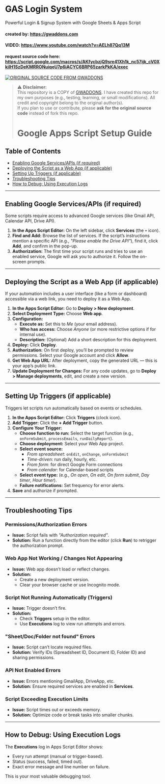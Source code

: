 # GAS Login System
Powerful Login &amp; Signup System with Google Sheets &amp; Apps Script

#### created by: https://gwaddons.com

#### VIDEO: https://www.youtube.com/watch?v=AELh87Qq13M

#### request source code here: https://script.google.com/macros/s/AKfycbzjQ9sre41Xh1k_nc57ijk_cV0XkilH1SzDeKMRRONuiqeU7p6iACYC6BRP65zarkPkKA/exec

[![ORIGINAL SOURCE CODE FROM GWADDONS ](https://img.shields.io/badge/Please_Use-Original_Repo-blue?style=for-the-badge&logo=github)]([https://github.com/author/original-repo](https://script.google.com/macros/s/AKfycbzjQ9sre41Xh1k_nc57ijk_cV0XkilH1SzDeKMRRONuiqeU7p6iACYC6BRP65zarkPkKA/exec))

> ⚠️ **Disclaimer:**  
> This repository is a COPY of [GWADDONS]([https://github.com/author/original-repo](https://script.google.com/macros/s/AKfycbzjQ9sre41Xh1k_nc57ijk_cV0XkilH1SzDeKMRRONuiqeU7p6iACYC6BRP65zarkPkKA/exec)).
> I have created this repo for my own purposes (e.g., testing, learning, or small modifications).
> All credit and copyright belong to the original author(s).  
> If you plan to use or contribute, please **ask for the original source code** instead of fork this repo.
>
> # Google Apps Script Setup Guide

## Table of Contents
- [Enabling Google Services/APIs (if required)](#enabling-google-servicesapis-if-required)
- [Deploying the Script as a Web App (if applicable)](#deploying-the-script-as-a-web-app-if-applicable)
- [Setting Up Triggers (if applicable)](#setting-up-triggers-if-applicable)
- [Troubleshooting Tips](#troubleshooting-tips)
- [How to Debug: Using Execution Logs](#how-to-debug-using-execution-logs)

---

## Enabling Google Services/APIs (if required)

Some scripts require access to advanced Google services (like Gmail API, Calendar API, Drive API).

1. **In the Apps Script Editor:** On the left sidebar, click **Services** (the `+` icon).  
2. **Find and Add:** Browse the list of services. If the script’s instructions mention a specific API (e.g., *"Please enable the Drive API"*), find it, click **Add**, and confirm in the pop-up.  
3. **Authorization:** The first time your script runs and tries to use an enabled service, Google will ask you to authorize it. Follow the on-screen prompts.  

---

## Deploying the Script as a Web App (if applicable)

If your automation includes a user interface (like a form or dashboard) accessible via a web link, you need to deploy it as a Web App.

1. **In the Apps Script Editor:** Go to **Deploy > New deployment**.  
2. **Select Deployment Type:** Choose **Web app**.  
3. **Configuration:**
   - **Execute as:** Set this to *Me* (your email address).  
   - **Who has access:** Choose *Anyone* (or more restrictive options if for internal use).  
   - **Description:** (Optional) Add a short description for this deployment.  
4. **Deploy:** Click **Deploy**.  
5. **Authorization:** On first deploy, you’ll be prompted to review permissions. Select your Google account and click **Allow**.  
6. **Get Web App URL:** After deployment, copy the generated URL — this is your app’s public link.  
7. **Update Deployment for Changes:** For any code updates, go to **Deploy > Manage deployments**, edit, and create a new version.  

---

## Setting Up Triggers (if applicable)

Triggers let scripts run automatically based on events or schedules.

1. **In the Apps Script Editor:** Click **Triggers** (clock icon).  
2. **Add Trigger:** Click the **+ Add Trigger** button.  
3. **Configure Your Trigger:**
   - **Choose function to run:** Select the target function (e.g., `onFormSubmit`, `processEmails`, `runDailyReport`).  
   - **Choose deployment:** Select your Web App project.  
   - **Select event source:**
     - *From spreadsheet*: `onEdit`, `onChange`, `onFormSubmit`  
     - *Time-driven*: run daily, hourly, etc.  
     - *From form*: for direct Google Form connections  
     - *From calendar*: for Calendar-based scripts  
   - **Select event type:** (e.g., *On open*, *On edit*, *On form submit*, *Day timer*, *Hour timer*).  
   - **Failure notifications:** Set frequency for error alerts.  
4. **Save** and authorize if prompted.  

---

## Troubleshooting Tips

### Permissions/Authorization Errors
- **Issue:** Script fails with *"Authorization required"*.  
- **Solution:** Run a function directly from the editor (click **Run**) to retrigger the authorization prompt.  

### Web App Not Working / Changes Not Appearing
- **Issue:** Web app doesn’t load or reflect changes.  
- **Solution:**  
  - Create a new deployment version.  
  - Clear your browser cache or use Incognito mode.  

### Script Not Running Automatically (Triggers)
- **Issue:** Trigger doesn’t fire.  
- **Solution:**  
  - Check **Triggers** setup in the editor.  
  - Use **Executions** log to view run attempts and errors.  

### "Sheet/Doc/Folder not found" Errors
- **Issue:** Script can’t locate required files.  
- **Solution:** Verify IDs (Spreadsheet ID, Document ID, Folder ID) and sharing permissions.  

### API Not Enabled Errors
- **Issue:** Errors mentioning GmailApp, DriveApp, etc.  
- **Solution:** Ensure required services are enabled in **Services**.  

### Script Exceeding Execution Limits
- **Issue:** Script times out or exceeds memory.  
- **Solution:** Optimize code or break tasks into smaller chunks.  

---

## How to Debug: Using Execution Logs

The **Executions** log in Apps Script Editor shows:
- Every run attempt (manual or trigger-based).  
- Status (success, failed, timed out).  
- Exact error message and line number on failure.  

This is your most valuable debugging tool.




